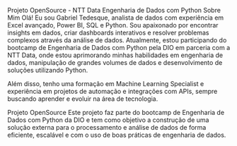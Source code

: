 Projeto OpenSource - NTT Data Engenharia de Dados com Python
Sobre Mim
Olá! Eu sou Gabriel Tedesque, analista de dados com experiência em Excel avançado, Power BI, SQL e Python. Sou apaixonado por encontrar insights em dados, criar dashboards interativos e resolver problemas complexos através da análise de dados. Atualmente, estou participando do bootcamp de Engenharia de Dados com Python pela DIO em parceria com a NTT Data, onde estou aprimorando minhas habilidades em engenharia de dados, manipulação de grandes volumes de dados e desenvolvimento de soluções utilizando Python.

Além disso, tenho uma formação em Machine Learning Specialist e experiência em projetos de automação e integrações com APIs, sempre buscando aprender e evoluir na área de tecnologia.

Projeto OpenSource
Este projeto faz parte do bootcamp de Engenharia de Dados com Python da DIO e tem como objetivo a construção de uma solução externa para o processamento e análise de dados de forma eficiente, escalável e com o uso de boas práticas de engenharia de dados.